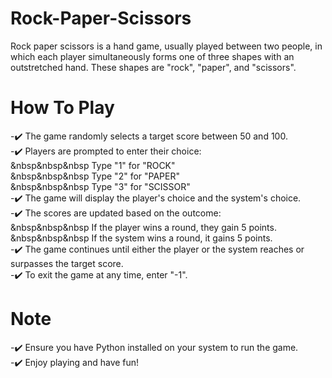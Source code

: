 # Rock-Paper-Scissors
Rock paper scissors is a hand game, usually played between two people, in which each player simultaneously forms one of three shapes with an outstretched hand. These shapes are "rock", "paper", and "scissors".

# How To Play
-✔️ The game randomly selects a target score between 50 and 100.<br>
-✔️ Players are prompted to enter their choice:<br>
        &nbsp&nbsp&nbsp Type "1" for "ROCK"<br>
        &nbsp&nbsp&nbsp Type "2" for "PAPER"<br>
        &nbsp&nbsp&nbsp Type "3" for "SCISSOR"<br>
-✔️ The game will display the player's choice and the system's choice.<br>
-✔️ The scores are updated based on the outcome:<br>
        &nbsp&nbsp&nbsp If the player wins a round, they gain 5 points.<br>
        &nbsp&nbsp&nbsp If the system wins a round, it gains 5 points.<br>
-✔️ The game continues until either the player or the system reaches or surpasses the target score.<br>
-✔️ To exit the game at any time, enter "-1".<br>

# Note
-✔️ Ensure you have Python installed on your system to run the game.<br>
-✔️ Enjoy playing and have fun!<br>
